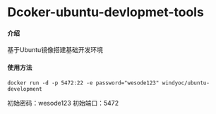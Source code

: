 #  Dcoker-ubuntu-devlopmet-tools

#### 介绍
基于Ubuntu镜像搭建基础开发环境

#### 使用方法

`docker run -d -p 5472:22 -e password="wesode123" windyoc/ubuntu-development`

初始密码：wesode123
初始端口：5472
